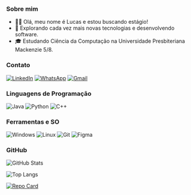 ### **Sobre mim**
- 🙋‍♂️ Olá, meu nome é Lucas e estou buscando estágio!
- 🤔 Explorando cada vez mais novas tecnologias e desenvolvendo software.
- 🎓 Estudando Ciência da Computação na Universidade Presbiteriana Mackenzie 5/8.

### **Contato**

[![LinkedIn](https://img.shields.io/badge/LinkedIn-0077B5?style=for-the-badge&logo=linkedin&logoColor=white)](https://www.linkedin.com/in/lucas-monteiro-56a160259/)
[![WhatsApp](https://img.shields.io/badge/WhatsApp-25D366?style=for-the-badge&logo=whatsapp&logoColor=white)](https://wa.me/055+011+960605626)
[![Gmail](https://img.shields.io/badge/Gmail-333333?style=for-the-badge&logo=gmail&logoColor=red)](mailto:lucas.monteiro.soares13@gmail.com)

### **Linguagens de Programação**

![Java](https://img.shields.io/badge/java-%23ED8B00.svg?style=for-the-badge&logo=openjdk&logoColor=white)
![Python](https://img.shields.io/badge/python-3670A0?style=for-the-badge&logo=python&logoColor=ffdd54)
![C++](https://img.shields.io/badge/C%2B%2B-00599C?style=for-the-badge&logo=c%2B%2B&logoColor=white)

### **Ferramentas e SO**
![Windows](https://img.shields.io/badge/Windows-000?style=for-the-badge&logo=windows&logoColor=2CA5E0)
![Linux](https://img.shields.io/badge/Linux-000?style=for-the-badge&logo=linux&logoColor=FCC624)
![Git](https://img.shields.io/badge/GIT-E44C30?style=for-the-badge&logo=git&logoColor=white)
![Figma](https://img.shields.io/badge/Figma-696969?style=for-the-badge&logo=figma&logoColor=figma)

### **GitHub**
![GitHub Stats](https://github-readme-stats.vercel.app/api?username=LucasMonteiroSoares&theme=transparent&bg_color=000&border_color=30A3DC&show_icons=true&icon_color=30A3DC&title_color=E94D5F&text_color=FFF)

![Top Langs](https://github-readme-stats-git-masterrstaa-rickstaa.vercel.app/api/top-langs/?username=LucasMonteiroSoares&layout=compact&bg_color=000&border_color=30A3DC&title_color=E94D5F&text_color=FFF)

[![Repo Card](https://github-readme-stats.vercel.app/api/pin/?username=LucasMonteiroSoares&repo=Avaliador-de-Indice-Socioeconomico&bg_color=000&border_color=30A3DC&show_icons=true&icon_color=30A3DC&title_color=E94D5F&text_color=FFF)](https://github.com/LucasMonteiroSoares/Avaliador-de-Indice-Socioeconomico)


